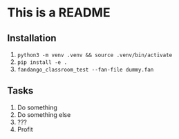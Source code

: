 # This is a README

## Installation
1. `python3 -m venv .venv && source .venv/bin/activate`
2. `pip install -e .`
3. `fandango_classroom_test --fan-file dummy.fan`

## Tasks

1. Do something
2. Do something else
3. ???
4. Profit